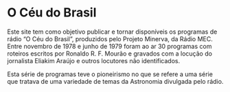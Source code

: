 # O Céu do Brasil
Este site tem como objetivo publicar e tornar disponíveis os programas de rádio “O Céu do Brasil”, produzidos pelo Projeto Minerva, da Rádio MEC. Entre novembro de 1978 e junho de 1979 foram ao ar 30 programas com roteiros escritos por Ronaldo R. F. Mourão e gravados com a locução do jornalista Eliakim Araújo e outros locutores não identificados.

Esta série de programas teve o pioneirismo no que se refere a uma série que tratava de uma variedade de temas da Astronomia divulgada pelo rádio.
